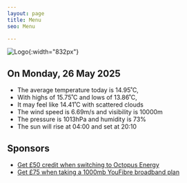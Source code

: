 ```yaml
---
layout: page
title: Menu
seo: Menu

---
```


![Logo](/images/logo.jpg){:width="832px"}

<!-- weather_marker starts -->
## On Monday, 26 May 2025

- The average temperature today is 14.95˚C,
- With highs of 15.75˚C and lows of 13.86˚C,
- It may feel like 14.41˚C with scattered clouds
- The wind speed is 6.69m/s and visibility is 10000m
- The pressure is 1013hPa and humidity is 73%
- The sun will rise at 04:00 and set at 20:10

<!-- weather_marker ends -->

## Sponsors

- [Get £50 credit when switching to Octopus Energy](https://bit.ly/3oD1nnS)
- [Get £75 when taking a 1000mb YouFibre broadband plan](https://aklam.io/91zWhU?)
